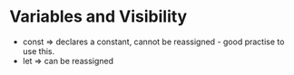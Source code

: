 # Variables and Visibility

* const => declares a constant, cannot be reassigned - good practise to use this.
* let => can be reassigned